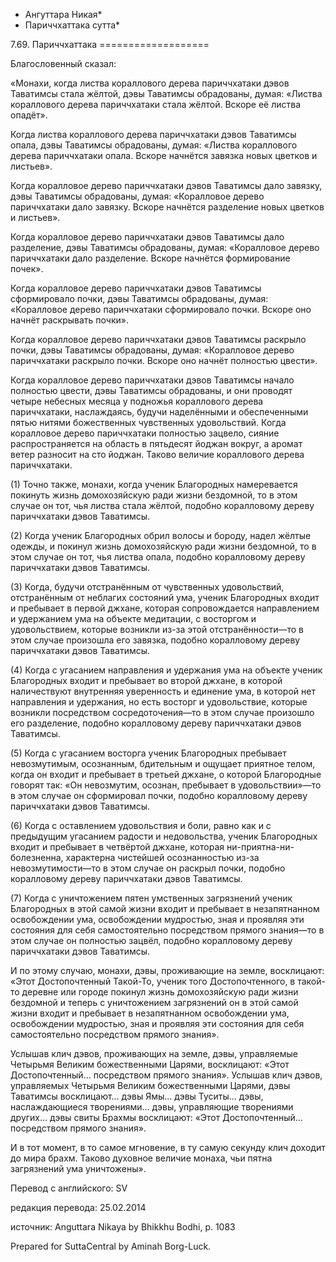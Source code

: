 * Ангуттара Никая*
* Париччхаттака сутта*

7\.69\. Париччхаттака
\=\=\=\=\=\=\=\=\=\=\=\=\=\=\=\=\=\=\=

Благословенный сказал:

«Монахи, когда листва кораллового дерева париччхатаки дэвов Таватимсы стала жёлтой, дэвы Таватимсы обрадованы, думая: «Листва кораллового дерева париччхатаки стала жёлтой\. Вскоре её листва опадёт»\.

Когда листва кораллового дерева париччхатаки дэвов Таватимсы опала, дэвы Таватимсы обрадованы, думая: «Листва кораллового дерева париччхатаки опала\. Вскоре начнётся завязка новых цветков и листьев»\.

Когда коралловое дерево париччхатаки дэвов Таватимсы дало завязку, дэвы Таватимсы обрадованы, думая: «Коралловое дерево париччхатаки дало завязку\. Вскоре начнётся разделение новых цветков и листьев»\.

Когда коралловое дерево париччхатаки дэвов Таватимсы дало разделение, дэвы Таватимсы обрадованы, думая: «Коралловое дерево париччхатаки дало разделение\. Вскоре начнётся формирование почек»\.

Когда коралловое дерево париччхатаки дэвов Таватимсы сформировало почки, дэвы Таватимсы обрадованы, думая: «Коралловое дерево париччхатаки сформировало почки\. Вскоре оно начнёт раскрывать почки»\.

Когда коралловое дерево париччхатаки дэвов Таватимсы раскрыло почки, дэвы Таватимсы обрадованы, думая: «Коралловое дерево париччхатаки раскрыло почки\. Вскоре оно начнёт полностью цвести»\.

Когда коралловое дерево париччхатаки дэвов Таватимсы начало полностью цвести, дэвы Таватимсы обрадованы, и они проводят четыре небесных месяца у подножья кораллового дерева париччхатаки, наслаждаясь, будучи наделёнными и обеспеченными пятью нитями божественных чувственных удовольствий\. Когда коралловое дерево париччхатаки полностью зацвело, сияние распространяется на область в пятьдесят йоджан вокруг, а аромат ветер разносит на сто йоджан\. Таково величие кораллового дерева париччхатаки\.

\(1\) Точно также, монахи, когда ученик Благородных намеревается покинуть жизнь домохозяйскую ради жизни бездомной, то в этом случае он тот, чья листва стала жёлтой, подобно коралловому дереву париччхатаки дэвов Таватимсы\.

\(2\) Когда ученик Благородных обрил волосы и бороду, надел жёлтые одежды, и покинул жизнь домохозяйскую ради жизни бездомной, то в этом случае он тот, чья листва опала, подобно коралловому дереву париччхатаки дэвов Таватимсы\.

\(3\) Когда, будучи отстранённым от чувственных удовольствий, отстранённым от неблагих состояний ума, ученик Благородных входит и пребывает в первой джхане, которая сопровождается направлением и удержанием ума на объекте медитации, с восторгом и удовольствием, которые возникли из\-за этой отстранённости—то в этом случае произошла его завязка, подобно коралловому дереву париччхатаки дэвов Таватимсы\.

\(4\) Когда с угасанием направления и удержания ума на объекте ученик Благородных входит и пребывает во второй джхане, в которой наличествуют внутренняя уверенность и единение ума, в которой нет направления и удержания, но есть восторг и удовольствие, которые возникли посредством сосредоточения—то в этом случае произошло его разделение, подобно коралловому дереву париччхатаки дэвов Таватимсы\.

\(5\) Когда с угасанием восторга ученик Благородных пребывает невозмутимым, осознанным, бдительным и ощущает приятное телом, когда он входит и пребывает в третьей джхане, о которой Благородные говорят так: «Он невозмутим, осознан, пребывает в удовольствии»—то в этом случае он сформировал почки, подобно коралловому дереву париччхатаки дэвов Таватимсы\.

\(6\) Когда с оставлением удовольствия и боли, равно как и с предыдущим угасанием радости и недовольства, ученик Благородных входит и пребывает в четвёртой джхане, которая ни\-приятна\-ни\-болезненна, характерна чистейшей осознанностью из\-за невозмутимости—то в этом случае он раскрыл почки, подобно коралловому дереву париччхатаки дэвов Таватимсы\.

\(7\) Когда с уничтожением пятен умственных загрязнений ученик Благородных в этой самой жизни входит и пребывает в незапятнанном освобождении ума, освобождении мудростью, зная и проявляя эти состояния для себя самостоятельно посредством прямого знания—то в этом случае он полностью зацвёл, подобно коралловому дереву париччхатаки дэвов Таватимсы\.

И по этому случаю, монахи, дэвы, проживающие на земле, восклицают: «Этот Достопочтенный Такой\-То, ученик того Достопочтенного, в такой\-то деревне или городе покинул жизнь домохозяйскую ради жизни бездомной и теперь с уничтожением загрязнений он в этой самой жизни входит и пребывает в незапятнанном освобождении ума, освобождении мудростью, зная и проявляя эти состояния для себя самостоятельно посредством прямого знания»\.

Услышав клич дэвов, проживающих на земле, дэвы, управляемые Четырьмя Великим божественными Царями, восклицают: «Этот Достопочтенный… посредством прямого знания»\. Услышав клич дэвов, управляемых Четырьмя Великим божественными Царями, дэвы Таватимсы восклицают… дэвы Ямы… дэвы Туситы… дэвы, наслаждающиеся творениями… дэвы, управляющие творениями других… дэвы свиты Брахмы восклицают: «Этот Достопочтенный… посредством прямого знания»\.

И в тот момент, в то самое мгновение, в ту самую секунду клич доходит до мира брахм\. Таково духовное величие монаха, чьи пятна загрязнений ума уничтожены»\.

Перевод с английского: SV

редакция перевода: 25\.02\.2014

источник: Anguttara Nikaya by Bhikkhu Bodhi, p\. 1083

Prepared for SuttaCentral by Aminah Borg\-Luck\.